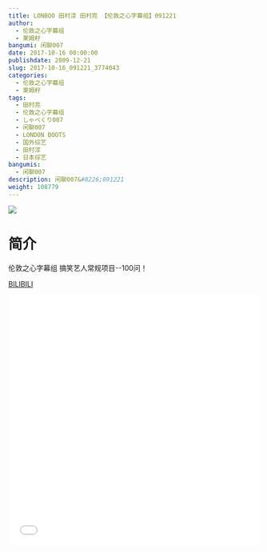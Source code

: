 ```yaml
---
title: LONBOO 田村淳 田村亮 【伦敦之心字幕组】091221
author: 
  - 伦敦之心字幕组
  - 莱姆籽
bangumi: 闲聊007
date: 2017-10-16 00:00:00
publishdate: 2009-12-21
slug: 2017-10-16_091221_3774043
categories: 
  - 伦敦之心字幕组
  - 莱姆籽
tags: 
  - 田村亮
  - 伦敦之心字幕组
  - しゃべくり007
  - 闲聊007
  - LONDON BOOTS
  - 国外综艺
  - 田村淳
  - 日本综艺
bangumis: 
  - 闲聊007
description: 闲聊007&#8226;091221
weight: 108779
---
```


![](https://i.imgur.com/Wu0UNWi.jpg)

# 简介  
伦敦之心字幕组 搞笑艺人常规项目--100问！

  [BILIBILI](https://www.bilibili.com/video/av3774043/)


  <iframe src="//www.bilibili.com/html/html5player.html?cid=6055959&aid=3774043" width="100%" height="500" frameborder="0" allowfullscreen="allowfullscreen"></iframe>
